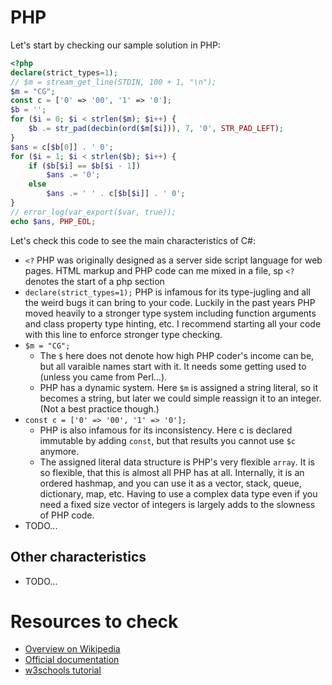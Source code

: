 # PHP

Let's start by checking our sample solution in PHP:

```php runnable
<?php
declare(strict_types=1);
// $m = stream_get_line(STDIN, 100 + 1, "\n");
$m = "CG";
const c = ['0' => '00', '1' => '0'];
$b = '';
for ($i = 0; $i < strlen($m); $i++) {
    $b .= str_pad(decbin(ord($m[$i])), 7, '0', STR_PAD_LEFT);
}
$ans = c[$b[0]] . ' 0';
for ($i = 1; $i < strlen($b); $i++) {
    if ($b[$i] == $b[$i - 1])
        $ans .= '0';
    else
        $ans .= ' ' . c[$b[$i]] . ' 0';
}
// error_log(var_export($var, true));
echo $ans, PHP_EOL;
```

Let's check this code to see the main characteristics of C#:

- `<?` PHP was originally designed as a server side script language for web pages. HTML markup and PHP code can me mixed in a file, sp `<?` denotes the start of a php section
- `declare(strict_types=1);` PHP is infamous for its type-jugling and all the weird bugs it can bring to your code. Luckily in the past years PHP moved heavily to a stronger type system including function arguments and class property type hinting, etc. I recommend starting all your code with this line to enforce stronger type checking.
- `$m = "CG";`
  + The `$` here does not denote how high PHP coder's income can be, but all varaible names start with it. It needs some getting used to (unless you came from Perl...).
  + PHP has a dynamic system. Here `$m` is assigned a string literal, so it becomes a string, but later we could simple reassign it to an integer. (Not a best practice though.)
- `const c = ['0' => '00', '1' => '0'];`
  + PHP is also infamous for its inconsistency. Here c is declared immutable by adding `const`, but that results you cannot use `$c` anymore.
  + The assigned literal data structure is PHP's very flexible `array`. It is so flexible, that this is almost all PHP has at all. Internally, it is an ordered hashmap, and you can use it as a vector, stack, queue, dictionary, map, etc. Having to use a complex data type even if you need a fixed size vector of integers is largely adds to the slowness of PHP code.
- TODO...

## Other characteristics

- TODO...

# Resources to check

- [Overview on Wikipedia](https://en.wikipedia.org/wiki/PHP)
- [Official documentation](https://www.php.net/manual/en/getting-started.php)
- [w3schools tutorial](https://www.w3schools.com/php/)
